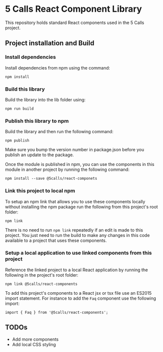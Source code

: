 # 5 Calls React Component Library

This repository holds standard React components used in the 5 Calls project.

## Project installation and Build

### Install dependencies
Install dependencies from npm using the command:
```
npm install
```

### Build this library
Build the library into the lib folder using:
```
npm run build
```

### Publish this library to npm
Build the library  and then run the following command:
```
npm publish
```
Make sure you bump the version number in package.json before you publish an update to the package.

Once the module is published in npm, you can use the components in this module in another project by running the following command:
```
npm install --save @5calls/react-componets
```


### Link this project to local npm
To setup an npm link that allows you to use these components locally without installing the npm package run the following from this project's root folder:
```
npm link
```

There is no need to run `npm link` repeatedly if an edit is made to this project. You just need to run the build to make any changes in this code available to a project that uses these components.

### Setup a local application to use linked components from this project

Reference the linked project to a local React application by running the following in the project's root folder:
```
npm link @5calls/react-components
```

To add this project's components to a React jsx or tsx file use an ES2015 import statement. For instance to add the `Faq` component use the following import:
```
import { Faq } from '@5calls/react-components';
```

## TODOs
- Add more components
- Add local CSS styling
